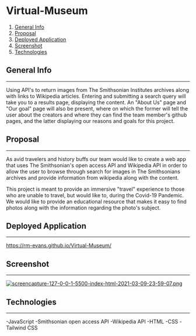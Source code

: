 # Virtual-Museum


1. [General Info](#general-info)
2. [Proposal](#proposal)
3. [Deployed Application](#deployed-application)
4. [Screenshot](#screenshot)
5. [Technologies](#technologies)

## General Info
***
Using API's to return images from The Smithsonian Institutes archives along with links to Wikipedia articles.
Entering and submitting a search query will take you to a results page, displaying the content.
An "About Us" page and "Our goal" page will also be present, where on which the former will tell the user about the creators and where they can find the team member's github pages, and the latter displaying our reasons and goals
for this project.

## Proposal
***

As avid travelers and history buffs our team would like to create a web app that uses The Smithsonian's open access API and Wikipedia API in order to allow the user to browse through search for images in The Smithsonians archives and provide information from wikipedia along with the content. 

This project is meant to provide an immersive "travel" experience to those who are unable to travel, but would like to, during the Covid-19 Pandemic. We would like to provide an educational resource that makes it easy to find photos along with the information regarding the photo's subject.


## Deployed Application
***
https://rm-evans.github.io/Virtual-Museum/

## Screenshot
***

[![screencapture-127-0-0-1-5500-index-html-2021-03-09-23-59-07.png](https://i.postimg.cc/c4SZXkSn/screencapture-127-0-0-1-5500-index-html-2021-03-09-23-59-07.png)](https://postimg.cc/V5D3NR5f)

## Technologies
***
-JavaScript
-Smithsonian open access API
-Wikipedia API
-HTML
-CSS
-Tailwind CSS






